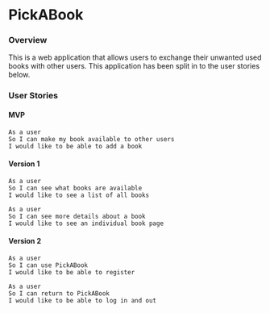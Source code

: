 # PickABook

### Overview
This is a web application that allows users to exchange their unwanted used books with other users. This application has been split in to the user stories below.

### User Stories

#### MVP
```
As a user
So I can make my book available to other users
I would like to be able to add a book
```

#### Version 1
```
As a user
So I can see what books are available
I would like to see a list of all books
```
```
As a user
So I can see more details about a book
I would like to see an individual book page
```

#### Version 2
```
As a user
So I can use PickABook
I would like to be able to register
```
```
As a user
So I can return to PickABook
I would like to be able to log in and out
```
